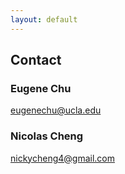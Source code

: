 ```yaml
---
layout: default
---
```


## Contact

### Eugene Chu
eugenechu@ucla.edu

### Nicolas Cheng
nickycheng4@gmail.com
